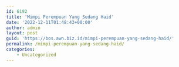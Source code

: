 ```yaml
---
id: 6192
title: 'Mimpi Perempuan Yang Sedang Haid'
date: '2022-12-11T01:48:43+00:00'
author: admin
layout: post
guid: 'https://bos.awn.biz.id/mimpi-perempuan-yang-sedang-haid/'
permalink: /mimpi-perempuan-yang-sedang-haid/
categories:
    - Uncategorized
---
```


